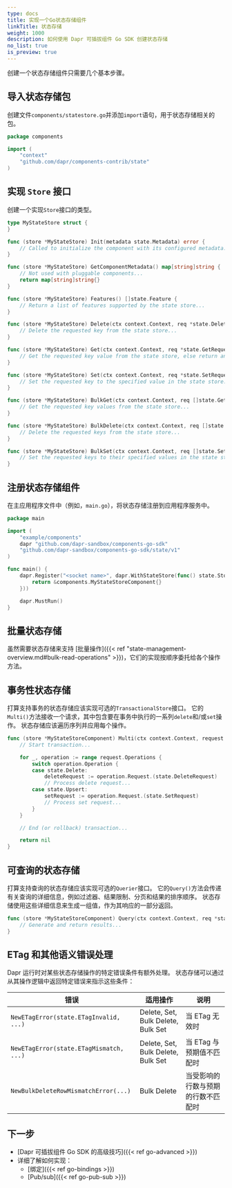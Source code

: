 ```yaml
---
type: docs
title: 实现一个Go状态存储组件
linkTitle: 状态存储
weight: 1000
description: 如何使用 Dapr 可插拔组件 Go SDK 创建状态存储
no_list: true
is_preview: true
---
```


创建一个状态存储组件只需要几个基本步骤。

## 导入状态存储包

创建文件`components/statestore.go`并添加`import`语句，用于状态存储相关的包。

```go
package components

import (
	"context"
	"github.com/dapr/components-contrib/state"
)
```

## 实现 `Store` 接口

创建一个实现`Store`接口的类型。

```go
type MyStateStore struct {
}

func (store *MyStateStore) Init(metadata state.Metadata) error {
	// Called to initialize the component with its configured metadata...
}

func (store *MyStateStore) GetComponentMetadata() map[string]string {
    // Not used with pluggable components...
	return map[string]string{}
}

func (store *MyStateStore) Features() []state.Feature {
	// Return a list of features supported by the state store...
}

func (store *MyStateStore) Delete(ctx context.Context, req *state.DeleteRequest) error {
	// Delete the requested key from the state store...
}

func (store *MyStateStore) Get(ctx context.Context, req *state.GetRequest) (*state.GetResponse, error) {
	// Get the requested key value from the state store, else return an empty response...
}

func (store *MyStateStore) Set(ctx context.Context, req *state.SetRequest) error {
	// Set the requested key to the specified value in the state store...
}

func (store *MyStateStore) BulkGet(ctx context.Context, req []state.GetRequest) (bool, []state.BulkGetResponse, error) {
	// Get the requested key values from the state store...
}

func (store *MyStateStore) BulkDelete(ctx context.Context, req []state.DeleteRequest) error {
	// Delete the requested keys from the state store...
}

func (store *MyStateStore) BulkSet(ctx context.Context, req []state.SetRequest) error {
	// Set the requested keys to their specified values in the state store...
}
```

## 注册状态存储组件

在主应用程序文件中（例如，`main.go`），将状态存储注册到应用程序服务中。

```go
package main

import (
	"example/components"
	dapr "github.com/dapr-sandbox/components-go-sdk"
	"github.com/dapr-sandbox/components-go-sdk/state/v1"
)

func main() {
	dapr.Register("<socket name>", dapr.WithStateStore(func() state.Store {
		return &components.MyStateStoreComponent{}
	}))

	dapr.MustRun()
}
```

## 批量状态存储

虽然需要状态存储来支持 [批量操作]({{< ref "state-management-overview.md#bulk-read-operations" >}})，它们的实现按顺序委托给各个操作方法。

## 事务性状态存储

打算支持事务的状态存储应该实现可选的`TransactionalStore`接口。 它的`Multi()`方法接收一个请求，其中包含要在事务中执行的一系列`delete`和/或`set`操作。 状态存储应该遍历序列并应用每个操作。

```go
func (store *MyStateStoreComponent) Multi(ctx context.Context, request *state.TransactionalStateRequest) error {
    // Start transaction...

    for _, operation := range request.Operations {
		switch operation.Operation {
		case state.Delete:
			deleteRequest := operation.Request.(state.DeleteRequest)
			// Process delete request...
		case state.Upsert:
			setRequest := operation.Request.(state.SetRequest)
			// Process set request...
		}
	}

    // End (or rollback) transaction...

	return nil
}
```

## 可查询的状态存储

打算支持查询的状态存储应该实现可选的`Querier`接口。 它的`Query()`方法会传递有关查询的详细信息，例如过滤器、结果限制、分页和结果的排序顺序。 状态存储使用这些详细信息来生成一组值，作为其响应的一部分返回。

```go
func (store *MyStateStoreComponent) Query(ctx context.Context, req *state.QueryRequest) (*state.QueryResponse, error) {
	// Generate and return results...
}
```

## ETag 和其他语义错误处理

Dapr 运行时对某些状态存储操作的特定错误条件有额外处理。 状态存储可以通过从其操作逻辑中返回特定错误来指示这些条件：

| 错误                                      | 适用操作                               | 说明                |
| --------------------------------------- | ---------------------------------- | ----------------- |
| `NewETagError(state.ETagInvalid, ...)`  | Delete, Set, Bulk Delete, Bulk Set | 当 ETag 无效时        |
| `NewETagError(state.ETagMismatch, ...)` | Delete, Set, Bulk Delete, Bulk Set | 当 ETag 与预期值不匹配时   |
| `NewBulkDeleteRowMismatchError(...)`    | Bulk Delete                        | 当受影响的行数与预期的行数不匹配时 |

## 下一步

- [Dapr 可插拔组件 Go SDK 的高级技巧]({{< ref go-advanced >}})
- 详细了解如何实现：
  - [绑定]({{< ref go-bindings >}})
  - [Pub/sub]({{< ref go-pub-sub >}})
